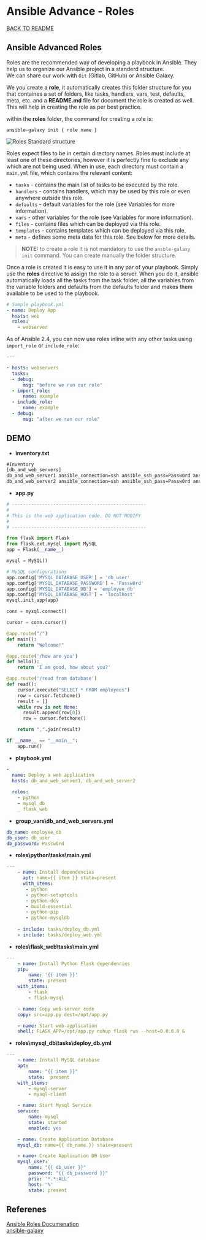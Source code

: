 # Ansible Advance - Roles

[BACK TO README](README.md)

## Ansible Advanced Roles

Roles are the recommended way of developing a playbook in Ansible. They help us to organize our Ansible project in a standerd structure.  
We can share our work with ``Git`` (Gitlab, GitHub) or Ansible Galaxy. 

We you create a **role**, it automatically creates this folder structure for you that containes a set of folders, like tasks, handlers, vars, test, defaults, meta, etc. and a **README.md** file for document the role is created as well. This will help in creating the role as per best practice.

within the **roles** folder, the command for creating a role is:  

``ansible-galaxy init { role name }``

![Roles Standard structure](img/roles_structure.png)


Roles expect files to be in certain directory names. Roles must include at least one of these directories, however it is perfectly fine to exclude any which are not being used. When in use, each directory must contain a ``main.yml`` file, which contains the relevant content:

* ``tasks`` - contains the main list of tasks to be executed by the role.  
* ``handlers`` - contains handlers, which may be used by this role or even anywhere outside this role.  
* ``defaults`` - default variables for the role (see Variables for more information).  
* ``vars`` - other variables for the role (see Variables for more information).
* ``files`` - contains files which can be deployed via this role.
* ``templates`` - contains templates which can be deployed via this role.
* ``meta`` - defines some meta data for this role. See below for more details.

> **NOTE:** to create a role it is not mandatory to use the ``ansble-galaxy init`` command. You can create manually the folder structure. 


Once a role is created it is easy to use it in any par of your playbook. Simply use the **roles** directive to assign the role to a server. When you do it, ansible automatically loads all the tasks from the task folder, all the variables from the variable folders and defaults from the defaults folder and makes them available to be used to the playbook.  

```yaml
# Sample playbook.yml
- name: Deploy App
  hosts: web
  roles:
    - webserver
```

As of Ansible 2.4, you can now use roles inline with any other tasks using ``import_role`` or ``include_role``:

```yaml
---

- hosts: webservers
  tasks:
  - debug:
      msg: "before we run our role"
  - import_role:
      name: example
  - include_role:
      name: example
  - debug:
      msg: "after we ran our role"
```

## DEMO

* **inventory.txt**

```txt
#Inventory
[db_and_web_servers]
db_and_web_server1 ansible_connection=ssh ansible_ssh_pass=Passw0rd ansible_host=192.168.1.14
db_and_web_server2 ansible_connection=ssh ansible_ssh_pass=Passw0rd ansible_host=192.168.1.15
```

* **app.py**

```python
# -------------------------------------------------
#
# This is the web application code. DO NOT MODIFY
#
# -------------------------------------------------

from flask import Flask
from flask.ext.mysql import MySQL
app = Flask(__name__)

mysql = MySQL()

# MySQL configurations
app.config['MYSQL_DATABASE_USER'] = 'db_user'
app.config['MYSQL_DATABASE_PASSWORD'] = 'Passw0rd'
app.config['MYSQL_DATABASE_DB'] = 'employee_db'
app.config['MYSQL_DATABASE_HOST'] = 'localhost'
mysql.init_app(app)

conn = mysql.connect()

cursor = conn.cursor()

@app.route("/")
def main():
    return "Welcome!"

@app.route('/how are you')
def hello():
    return 'I am good, how about you?'

@app.route('/read from database')
def read():
    cursor.execute("SELECT * FROM employees")
    row = cursor.fetchone()
    result = []
    while row is not None:
      result.append(row[0])
      row = cursor.fetchone()

    return ",".join(result)

if __name__ == "__main__":
    app.run()
```

* **playbook.yml**

```yaml
-
  name: Deploy a web application
  hosts: db_and_web_server1, db_and_web_server2 
  
  roles:
    - python
    - mysql_db
    _ flask_web
```

* **group_vars\db_and_web_servers.yml**

```yaml
db_name: employee_db
db_user: db_user
db_password: Passw0rd
```

* **roles\python\tasks\main.yml**

```yaml
---
    - name: Install dependencies
      apt: name={{ item }} state=present
      with_items:
       - python
       - python-setuptools
       - python-dev
       - build-essential
       - python-pip
       - python-mysqldb
    
    - include: tasks/deploy_db.yml
    - include: tasks/deploy_web.yml
```

* **roles\flask_web\tasks\main.yml**

```yaml
---
    - name: Install Python Flask dependencies
    pip:
        name: '{{ item }}'
        state: present
    with_items:
        - flask
        - flask-mysql

    - name: Copy web-server code
    copy: src=app.py dest=/opt/app.py

    - name: Start web-application
    shell: FLASK_APP=/opt/app.py nohup flask run --host=0.0.0.0 &
```

* **roles\mysql_db\tasks\deploy_db.yml**

```yaml
---
    - name: Install MySQL database
    apt:
        name: "{{ item }}"
        state:  present
    with_items:
        - mysql-server
        - mysql-client

    - name: Start Mysql Service
    service:
        name: mysql
        state: started
        enabled: yes

    - name: Create Application Database
    mysql_db: name={{ db_name }} state=present

    - name: Create Application DB User
    mysql_user:
        name: "{{ db_user }}"
        password: "{{ db_password }}"
        priv: '*.*:ALL'
        host: '%'
        state: present
```


## Referenes

[Ansible Roles Documenation](https://docs.ansible.com/ansible/2.6/user_guide/playbooks_reuse_roles.html)  
[ansible-galaxy](https://docs.ansible.com/ansible/latest/reference_appendices/galaxy.html)  
